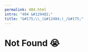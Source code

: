 ```yaml
---
permalink: 404.html
intro: "404 &#129402;"
title: "&#175;\\_(&#12484;)_/&#175;"
---
```


# Not Found &#128557;
